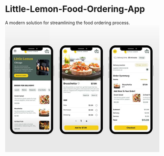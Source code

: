 # Little-Lemon-Food-Ordering-App
A modern solution for streamlining the food ordering process.
![image alt](https://github.com/Arunimalokhande12/Little-Lemon-Food-Ordering-App/blob/80fc8ec81a2585c51602602430c6a57a242ea9aa/WhatsApp%20Image%202025-03-08%20at%2010.41.37%20AM.jpeg)

